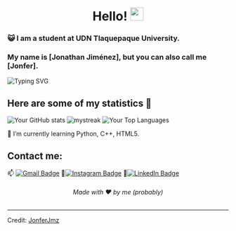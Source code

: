 <h1 align="center">Hello! <img src="https://media3.giphy.com/media/KAq5w47R9rmTuvWOWa/giphy.gif?cid=ecf05e470nflz54f9pspacom5jaosfotun26kaqdakerki3u&ep=v1_gifs_search&rid=giphy.gif&ct=g" width="30"></h1>

### :smiley_cat: I am a student at UDN Tlaquepaque University.

### My name is [Jonathan Jiménez], but you can also call me [Jonfer].
![Typing SVG](https://readme-typing-svg.demolab.com?font=Fira+Code&size=22&pause=1000&center=true&vCenter=true&width=435&lines=Hi+there!+I'm+Jonfer+%F0%9F%91%8B;A+passionate+DevOps+student;Always+learning+new+tech!+%F0%9F%9A%80)

## Here are some of my statistics 🚀
![Your GitHub stats](https://github-readme-stats.vercel.app/api?username=JonferJmz&show_icons=true&theme=tokyonight)
<img src="https://github-readme-streak-stats.herokuapp.com/?user=JonferJmz&theme=tokyonight" alt="mystreak"/>
![Your Top Languages](https://github-readme-stats.vercel.app/api/top-langs/?username=JonferJmz&theme=tokyonight&layout=compact)

🌱 I’m currently learning Python, C++, HTML5.

## Contact me: 
📫 [![Gmail Badge](https://img.shields.io/badge/-huesomillonario666@gmail.com-blue?style=flat-roundedrectangle&logo=Gmail&logoColor=white&link=mailto:huesomillonario666@gmail.com)](mailto:huesomillonario666@gmail.com)
📸[![Instagram Badge](https://img.shields.io/badge/-jonfer.jmz-E4405F?style=flat-roundedrectangle&logo=instagram&logoColor=white&link=https://www.instagram.com/jonfer.jmz/)](https://www.instagram.com/jonfer.jmz/)
💼[![LinkedIn Badge](https://img.shields.io/badge/-jonathan--jim%C3%A9nez-blue?style=flat-roundedrectangle&logo=linkedin&logoColor=white&link=https://www.linkedin.com/in/jonathan-jim%C3%A9nez-b3337b1a7/)](https://www.linkedin.com/in/jonathan-jim%C3%A9nez-b3337b1a7/)



<h6 align="center">Made with ❤️ by me (probably)</h6>

------
Credit: [JonferJmz](https://github.com/JonferJmz)

